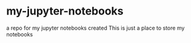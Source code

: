 # my-jupyter-notebooks
a repo for my jupyter notebooks created
This is just a place to store my notebooks
